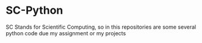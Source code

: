 # SC-Python

SC Stands for Scientific Computing, so in this repositories are some several python code due my assignment or my projects

